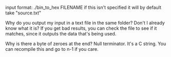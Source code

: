 input format:
./bin_to_hex FILENAME
if this isn't specified it will by default take "source.txt"


Why do you output my input in a text file in the same folder? Don't I already know what it is?
If you get bad results, you can check the file to see if it matches, since it outputs the data that's being used.

Why is there a byte of zeroes at the end?
Null terminator. It's a C string. You can recompile this and go to n-1 if you care.
